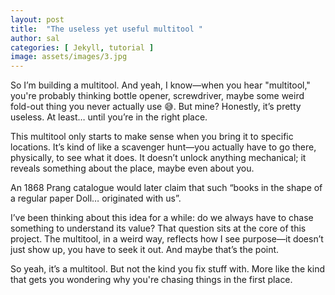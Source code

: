 ```yaml
---
layout: post
title:  "The useless yet useful multitool "
author: sal
categories: [ Jekyll, tutorial ]
image: assets/images/3.jpg
---
```


So I’m building a multitool. And yeah, I know—when you hear "multitool," you're probably thinking bottle opener, screwdriver, maybe some weird fold-out thing you never actually use 😅. But mine? Honestly, it’s pretty useless. At least… until you’re in the right place.

This multitool only starts to make sense when you bring it to specific locations. It’s kind of like a scavenger hunt—you actually have to go there, physically, to see what it does. It doesn’t unlock anything mechanical; it reveals something about the place, maybe even about you.

An 1868 Prang catalogue would later claim that such “books in the shape of a regular paper Doll… originated with us”. 

I’ve been thinking about this idea for a while: do we always have to chase something to understand its value? That question sits at the core of this project. The multitool, in a weird way, reflects how I see purpose—it doesn’t just show up, you have to seek it out. And maybe that’s the point.

So yeah, it’s a multitool. But not the kind you fix stuff with. More like the kind that gets you wondering why you're chasing things in the first place.

